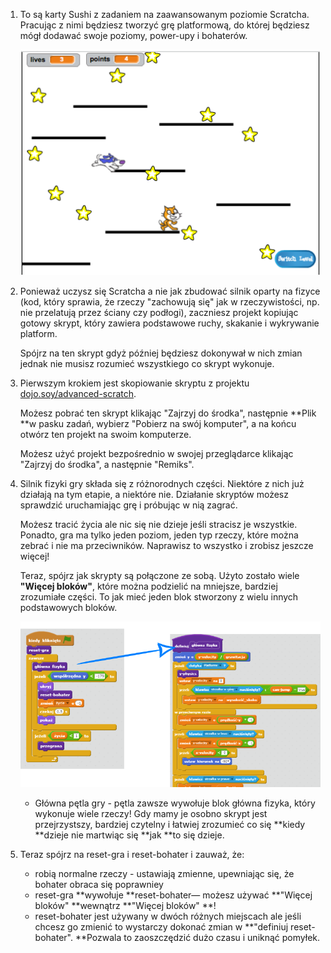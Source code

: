1. To są karty Sushi z zadaniem na zaawansowanym poziomie Scratcha. Pracując z nimi będziesz tworzyć grę platformową, do której będziesz mógł dodawać swoje poziomy, power-upy i bohaterów.

   ![](assets/setup1.png)

2. Ponieważ uczysz się Scratcha a nie jak zbudować silnik oparty na fizyce \(kod, który sprawia, że rzeczy "zachowują się" jak w rzeczywistości, np. nie  przelatują przez ściany czy podłogi\), zaczniesz projekt kopiując gotowy skrypt, który zawiera podstawowe ruchy, skakanie i wykrywanie platform.

   Spójrz na ten skrypt gdyż później będziesz dokonywał w nich zmian jednak nie musisz rozumieć wszystkiego co skrypt wykonuje.

3. Pierwszym krokiem jest skopiowanie skryptu z projektu [dojo.soy/advanced-scratch](http://dojo.soy/advanced-scratch).

   Możesz pobrać ten skrypt klikając "Zajrzyj do środka", następnie **Plik **w pasku zadań, wybierz "Pobierz na swój komputer", a na końcu otwórz ten projekt na swoim komputerze.

   Możesz użyć projekt bezpośrednio w swojej przeglądarce klikając "Zajrzyj do środka", a następnie "Remiks".

4. Silnik fizyki gry składa się z różnorodnych części. Niektóre z nich już działają na tym etapie, a niektóre nie. Działanie skryptów możesz sprawdzić uruchamiając grę i próbując w nią zagrać.

   Możesz tracić życia ale nic się nie dzieje jeśli stracisz je wszystkie. Ponadto, gra ma tylko jeden poziom, jeden typ rzeczy, które można zebrać i nie ma przeciwników. Naprawisz to wszystko i zrobisz jeszcze więcej!

   Teraz, spójrz jak skrypty są połączone ze sobą. Użyto zostało wiele **"Więcej bloków"**, które można podzielić na mniejsze, bardziej zrozumiałe części. To jak mieć jeden blok stworzony z wielu innych podstawowych bloków.

   ![](/assets/image3379.png)

   * Główna pętla gry - pętla zawsze wywołuje blok główna fizyka, który wykonuje wiele rzeczy! Gdy mamy je osobno skrypt jest przejrzystszy, bardziej czytelny i łatwiej zrozumieć co się **kiedy **dzieje nie martwiąc się **jak **to się dzieje.

5. Teraz spójrz na reset-gra i reset-bohater i zauważ, że:

   * robią normalne rzeczy - ustawiają zmienne, upewniając się, że bohater obraca się poprawniey
   * reset-gra **wywołuje **reset-bohater— możesz używać **"Więcej bloków" **wewnątrz **"Więcej bloków" **! 
   * reset-bohater jest używany w dwóch różnych miejscach ale jeśli chcesz go zmienić to wystarczy dokonać zmian w **"definiuj reset-bohater". **Pozwala to zaoszczędzić dużo czasu i uniknąć pomyłek.



